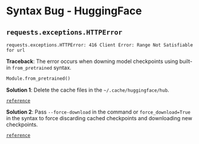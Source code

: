 # Syntax Bug - HuggingFace

## `requests.exceptions.HTTPError`

```text
requests.exceptions.HTTPError: 416 Client Error: Range Not Satisfiable for url
```

**Traceback**: The error occurs when downing model checkpoints using built-in
`from_pretrained` syntax.

```python
Module.from_pretrained()
```

**Solution 1**: Delete the cache files in the `~/.cache/huggingface/hub`.

[`reference`](https://github.com/huggingface/huggingface_hub/issues/2197#issuecomment-2047170683)

**Solution 2**: Pass `--force-download` in the command or `force_download=True`
in the syntax to force discarding cached checkpoints and downloading new checkpoints.

[`reference`](https://github.com/huggingface/huggingface_hub/issues/2197#issuecomment-2047802296)
